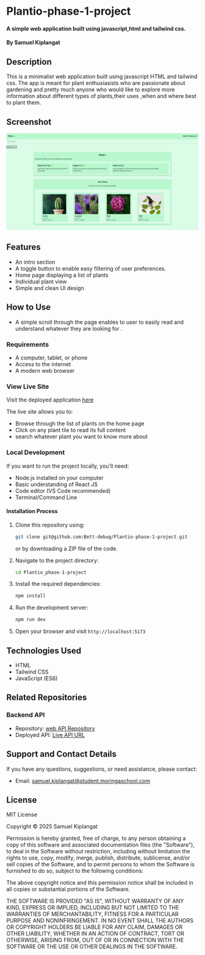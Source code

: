 # Plantio-phase-1-project


#### A simple web application built using javascript,html and tailwind css.

#### By **Samuel Kiplangat**

## Description

This is a minimalist web application built using javascript HTML and tailwind css. The app is meant for plant enthusiasists who are passionate about gardening and pretty much anyone who would like to explore more information about different types of plants,their uses ,when and where best to plant them.

## Screenshot

![alt text](image.png)

## Features

- An intro section
- A toggle button to enable easy filtering of user preferences.
- Home page displaying a list of plants
- Individual plant view
- Simple and clean UI design

## How to Use
- A simple scroll through the page enables to user to easily read and understand whatever they are looking for .

### Requirements

- A computer, tablet, or phone
- Access to the internet
- A modern web browser

### View Live Site

Visit the deployed application [here](https://bett-debug.github.io/Plantio-phase-1-project/)

The live site allows you to:

- Browse through the list of plants on the home page
- Click on any plant tile to read its full content
- search whatever plant you want to know more about

### Local Development

If you want to run the project locally, you'll need:

- Node.js installed on your computer
- Basic understanding of React JS
- Code editor (VS Code recommended)
- Terminal/Command Line

#### Installation Process

1. Clone this repository using:

   ```bash
   git clone git@github.com:Bett-debug/Plantio-phase-1-project.git
   ```

   or by downloading a ZIP file of the code.

2. Navigate to the project directory:

   ```bash
   cd Plantio_phase-1-project
   ```

3. Install the required dependencies:

   ```bash
   npm install
   ```

4. Run the development server:

   ```bash
   npm run dev
   ```

5. Open your browser and visit `http://localhost:5173`

## Technologies Used

- HTML
- Tailwind CSS
- JavaScript (ES6)

## Related Repositories

### Backend API

- Repository: [web API Repository](https://github.com/Bett-debug/plantio.db.json)
- Deployed API: [Live API URL](https://json-server-rqpr.onrender.com/data)

## Support and Contact Details

If you have any questions, suggestions, or need assistance, please contact:

- Email: <samuel.kiplangat@student.moringaschool.com>

## License

MIT License

Copyright &copy; 2025 Samuel Kiplangat

Permission is hereby granted, free of charge, to any person obtaining a copy of this software and associated documentation files (the "Software"), to deal in the Software without restriction, including without limitation the rights to use, copy, modify, merge, publish, distribute, sublicense, and/or sell copies of the Software, and to permit persons to whom the Software is furnished to do so, subject to the following conditions:

The above copyright notice and this permission notice shall be included in all copies or substantial portions of the Software.

THE SOFTWARE IS PROVIDED "AS IS", WITHOUT WARRANTY OF ANY KIND, EXPRESS OR IMPLIED, INCLUDING BUT NOT LIMITED TO THE WARRANTIES OF MERCHANTABILITY, FITNESS FOR A PARTICULAR PURPOSE AND NONINFRINGEMENT. IN NO EVENT SHALL THE AUTHORS OR COPYRIGHT HOLDERS BE LIABLE FOR ANY CLAIM, DAMAGES OR OTHER LIABILITY, WHETHER IN AN ACTION OF CONTRACT, TORT OR OTHERWISE, ARISING FROM, OUT OF OR IN CONNECTION WITH THE SOFTWARE OR THE USE OR OTHER DEALINGS IN THE SOFTWARE.